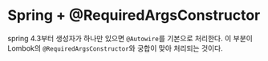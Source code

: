 # Spring + @RequiredArgsConstructor

spring 4.3부터 생성자가 하나만 있으면 `@Autowire`를 기본으로 처리한다. 
이 부분이 Lombok의 `@RequiredArgsConstructor`와 궁합이 맞아 처리되는 것이다.  
